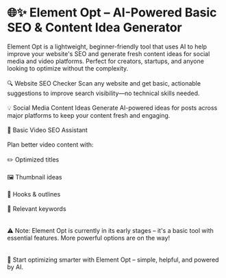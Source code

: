 <h1>🌐✨ Element Opt – AI-Powered Basic SEO & Content Idea Generator</h1>
Element Opt is a lightweight, beginner-friendly tool that uses AI to help improve your website's SEO and generate fresh content ideas for social media and video platforms. Perfect for creators, startups, and anyone looking to optimize without the complexity.
<br><br>
🔍 Website SEO Checker
Scan any website and get basic, actionable suggestions to improve search visibility—no technical skills needed.
<br><br>
💡 Social Media Content Ideas
Generate AI-powered ideas for posts across major platforms to keep your content fresh and engaging.
<br><br>
🎥 Basic Video SEO Assistant
<br>
<br>
Plan better video content with:
<br><br>
✏️ Optimized titles
<br><br>
🖼️ Thumbnail ideas
<br><br>
🎯 Hooks & outlines
<br><br>
🔑 Relevant keywords
<br><br>
<br>
⚠️ Note: Element Opt is currently in its early stages – it's a basic tool with essential features. More powerful options are on the way!
<br><br>
<br>
🚀 Start optimizing smarter with Element Opt – simple, helpful, and powered by AI.
